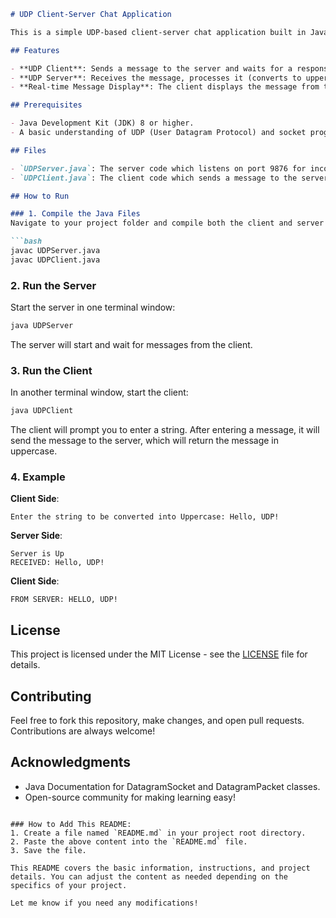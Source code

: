 ```markdown
# UDP Client-Server Chat Application

This is a simple UDP-based client-server chat application built in Java. The application demonstrates basic communication between a UDP client and a UDP server using datagram sockets. The server listens for messages from the client, processes them, and sends a modified response back to the client.

## Features

- **UDP Client**: Sends a message to the server and waits for a response.
- **UDP Server**: Receives the message, processes it (converts to uppercase), and sends it back to the client.
- **Real-time Message Display**: The client displays the message from the server in real-time.

## Prerequisites

- Java Development Kit (JDK) 8 or higher.
- A basic understanding of UDP (User Datagram Protocol) and socket programming in Java.

## Files

- `UDPServer.java`: The server code which listens on port 9876 for incoming client messages and sends back the uppercase version of the message.
- `UDPClient.java`: The client code which sends a message to the server and waits for the response.

## How to Run

### 1. Compile the Java Files
Navigate to your project folder and compile both the client and server files:

```bash
javac UDPServer.java
javac UDPClient.java
```

### 2. Run the Server
Start the server in one terminal window:

```bash
java UDPServer
```

The server will start and wait for messages from the client.

### 3. Run the Client
In another terminal window, start the client:

```bash
java UDPClient
```

The client will prompt you to enter a string. After entering a message, it will send the message to the server, which will return the message in uppercase.

### 4. Example

**Client Side**:
```
Enter the string to be converted into Uppercase: Hello, UDP!
```

**Server Side**:
```
Server is Up
RECEIVED: Hello, UDP!
```

**Client Side**:
```
FROM SERVER: HELLO, UDP!
```

## License

This project is licensed under the MIT License - see the [LICENSE](LICENSE) file for details.

## Contributing

Feel free to fork this repository, make changes, and open pull requests. Contributions are always welcome!

## Acknowledgments

- Java Documentation for DatagramSocket and DatagramPacket classes.
- Open-source community for making learning easy!

```

### How to Add This README:
1. Create a file named `README.md` in your project root directory.
2. Paste the above content into the `README.md` file.
3. Save the file.

This README covers the basic information, instructions, and project details. You can adjust the content as needed depending on the specifics of your project.

Let me know if you need any modifications!
